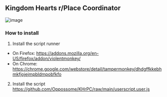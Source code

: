 ## Kingdom Hearts r/Place Coordinator

![image](https://user-images.githubusercontent.com/15877760/161452262-56aa0ad4-112f-4def-a1d5-d1139cb8a215.png)


### How to install
 1) Install the script runner
   - On Firefox: https://addons.mozilla.org/en-US/firefox/addon/violentmonkey/
   - On Chrome: https://chrome.google.com/webstore/detail/tampermonkey/dhdgffkkebhmkfjojejmpbldmpobfkfo

 2) Install the script https://github.com/Oppossome/KHrPC/raw/main/userscript.user.js
